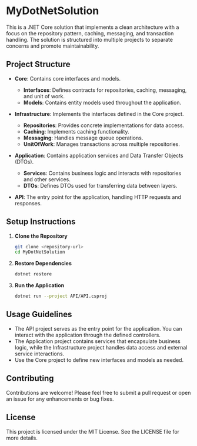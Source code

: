 # MyDotNetSolution

This is a .NET Core solution that implements a clean architecture with a focus on the repository pattern, caching, messaging, and transaction handling. The solution is structured into multiple projects to separate concerns and promote maintainability.

## Project Structure

- **Core**: Contains core interfaces and models.
  - **Interfaces**: Defines contracts for repositories, caching, messaging, and unit of work.
  - **Models**: Contains entity models used throughout the application.

- **Infrastructure**: Implements the interfaces defined in the Core project.
  - **Repositories**: Provides concrete implementations for data access.
  - **Caching**: Implements caching functionality.
  - **Messaging**: Handles message queue operations.
  - **UnitOfWork**: Manages transactions across multiple repositories.

- **Application**: Contains application services and Data Transfer Objects (DTOs).
  - **Services**: Contains business logic and interacts with repositories and other services.
  - **DTOs**: Defines DTOs used for transferring data between layers.

- **API**: The entry point for the application, handling HTTP requests and responses.

## Setup Instructions

1. **Clone the Repository**
   ```bash
   git clone <repository-url>
   cd MyDotNetSolution
   ```

2. **Restore Dependencies**
   ```bash
   dotnet restore
   ```

3. **Run the Application**
   ```bash
   dotnet run --project API/API.csproj
   ```

## Usage Guidelines

- The API project serves as the entry point for the application. You can interact with the application through the defined controllers.
- The Application project contains services that encapsulate business logic, while the Infrastructure project handles data access and external service interactions.
- Use the Core project to define new interfaces and models as needed.

## Contributing

Contributions are welcome! Please feel free to submit a pull request or open an issue for any enhancements or bug fixes.

## License

This project is licensed under the MIT License. See the LICENSE file for more details.